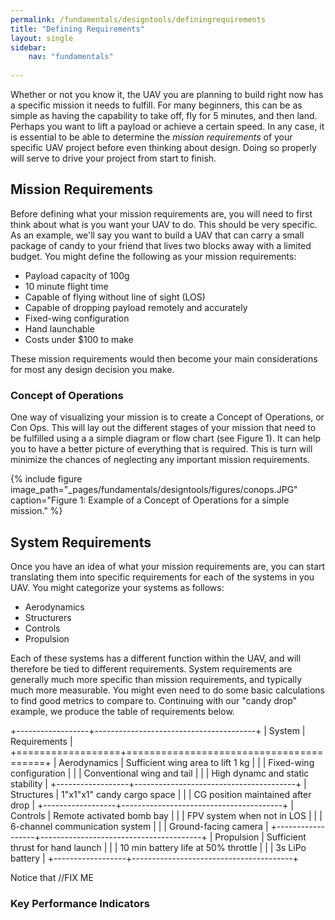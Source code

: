 ```yaml
---
permalink: /fundamentals/designtools/definingrequirements
title: "Defining Requirements"
layout: single
sidebar:
    nav: "fundamentals"
    
---
```


Whether or not you know it, the UAV you are planning to build right now has a specific mission it needs to fulfill. For many beginners, this can be as simple as having the capability to take off, fly for 5 minutes, and then land. Perhaps you want to lift a payload or achieve a certain speed. In any case, it is essential to be able to determine the *mission requirements* of your specific UAV project before even thinking about design. Doing so properly will serve to drive your project from start to finish.

## Mission Requirements
Before defining what your mission requirements are, you will need to first think about what is you want your UAV to do. This should be very specific. As an example, we'll say you want to build a UAV that can carry a small package of candy to your friend that lives two blocks away with a limited budget. You might define the following as your mission requirements:

+ Payload capacity of 100g
+ 10 minute flight time
+ Capable of flying without line of sight (LOS)
+ Capable of dropping payload remotely and accurately
+ Fixed-wing configuration
+ Hand launchable
+ Costs under $100 to make

These mission requirements would then become your main considerations for most any design decision you make.

### Concept of Operations
One way of visualizing your mission is to create a Concept of Operations, or Con Ops. This will lay out the different stages of your mission that need to be fulfilled using a a simple diagram or flow chart (see Figure 1). It can help you to have a better picture of everything that is required. This is turn will minimize the chances of neglecting any important mission requirements.

{% include figure image_path="_pages/fundamentals/designtools/figures/conops.JPG" caption="Figure 1: Example of a Concept of Operations for a simple mission." %}

## System Requirements
Once you have an idea of what your mission requirements are, you can start translating them into specific requirements for each of the systems in you UAV. You might categorize your systems as follows:

+ Aerodynamics
+ Structurers
+ Controls
+ Propulsion

Each of these systems has a different function within the UAV, and will therefore be tied to different requirements. System requirements are generally much more specific than mission requirements, and typically much more measurable. You might even need to do some basic calculations to find good metrics to compare to. Continuing with our "candy drop" example, we produce the table of requirements below.

+------------------+----------------------------------------+ 
| System           | Requirements                           | 
+==================+========================================+ 
| Aerodynamics     | Sufficient wing area to lift 1 kg    | 
|                  | Fixed-wing configuration             | 
|                  | Conventional wing and tail           | 
|                  | High dynamc and static stability     | 
+------------------+----------------------------------------+ 
| Structures       | 1"x1"x1" candy cargo space           | 
|                  | CG position maintained after drop    | 
+------------------+----------------------------------------+ 
| Controls         | Remote activated bomb bay            | 
|                  | FPV system when not in LOS           | 
|                  | 6-channel communication system       | 
|                  | Ground-facing camera                 | 
+------------------+----------------------------------------+ 
| Propulsion       | Sufficient thrust for hand launch    |
|                  | 10 min battery life at 50% throttle  |
|                  | 3s LiPo battery                      |
+------------------+----------------------------------------+

Notice that //FIX ME

### Key Performance Indicators


